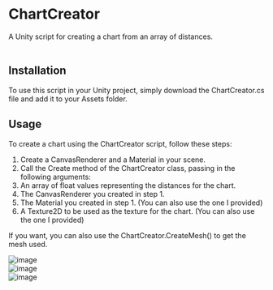 # ChartCreator<br>
A Unity script for creating a chart from an array of distances.<br><br>

## Installation<br>
To use this script in your Unity project, simply download the ChartCreator.cs file and add it to your Assets folder.<br>


## Usage<br>
To create a chart using the ChartCreator script, follow these steps:<br>

1. Create a CanvasRenderer and a Material in your scene.<br>
2. Call the Create method of the ChartCreator class, passing in the following arguments:<br>
3. An array of float values representing the distances for the chart.<br>
4. The CanvasRenderer you created in step 1.<br>
5. The Material you created in step 1. (You can also use the one I provided)<br>
6. A Texture2D to be used as the texture for the chart. (You can also use the one I provided)<br>

If you want, you can also use the ChartCreator.CreateMesh() to get the mesh used.<br>
 
![image](https://user-images.githubusercontent.com/79004006/211205974-7bb20893-f664-46d8-b8ca-737820c517ee.png)<br>
![image](https://user-images.githubusercontent.com/79004006/211205921-5566f320-7979-4394-bf2c-4f7543d47ab6.png)<br>
![image](https://user-images.githubusercontent.com/79004006/211205993-8378c245-f977-492f-ac71-dccee0163040.png)<br>

